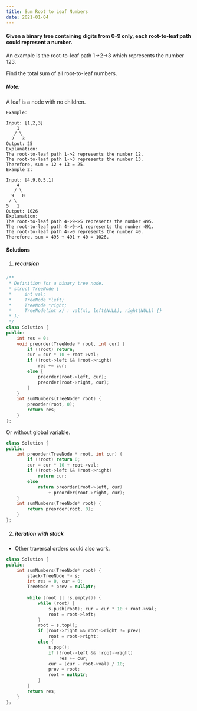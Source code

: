 ```yaml
---
title: Sum Root to Leaf Numbers
date: 2021-01-04
---
```

#### Given a binary tree containing digits from 0-9 only, each root-to-leaf path could represent a number.

An example is the root-to-leaf path 1->2->3 which represents the number 123.

Find the total sum of all root-to-leaf numbers.

##### Note: 
A leaf is a node with no children.

```
Example:

Input: [1,2,3]
    1
   / \
  2   3
Output: 25
Explanation:
The root-to-leaf path 1->2 represents the number 12.
The root-to-leaf path 1->3 represents the number 13.
Therefore, sum = 12 + 13 = 25.
Example 2:

Input: [4,9,0,5,1]
    4
   / \
  9   0
 / \
5   1
Output: 1026
Explanation:
The root-to-leaf path 4->9->5 represents the number 495.
The root-to-leaf path 4->9->1 represents the number 491.
The root-to-leaf path 4->0 represents the number 40.
Therefore, sum = 495 + 491 + 40 = 1026.
```

#### Solutions

1. ##### recursion

```cpp
/**
 * Definition for a binary tree node.
 * struct TreeNode {
 *     int val;
 *     TreeNode *left;
 *     TreeNode *right;
 *     TreeNode(int x) : val(x), left(NULL), right(NULL) {}
 * };
 */
class Solution {
public:
    int res = 0;
    void preorder(TreeNode * root, int cur) {
        if (!root) return;
        cur = cur * 10 + root->val;
        if (!root->left && !root->right)
            res += cur;
        else {
            preorder(root->left, cur);
            preorder(root->right, cur);
        }
    }
    int sumNumbers(TreeNode* root) {
        preorder(root, 0);
        return res;
    }
};
```

Or without global variable.

```cpp
class Solution {
public:
    int preorder(TreeNode * root, int cur) {
        if (!root) return 0;
        cur = cur * 10 + root->val;
        if (!root->left && !root->right)
            return cur;
        else
            return preorder(root->left, cur)
                + preorder(root->right, cur);
    }
    int sumNumbers(TreeNode* root) {
        return preorder(root, 0);
    }
};
```

2. ##### iteration with stack

- Other traversal orders could also work.

```cpp
class Solution {
public:
    int sumNumbers(TreeNode* root) {
        stack<TreeNode *> s;
        int res = 0, cur = 0;
        TreeNode * prev = nullptr;
        
        while (root || !s.empty()) {
            while (root) {
                s.push(root); cur = cur * 10 + root->val;
                root = root->left;
            }
            root = s.top();
            if (root->right && root->right != prev)
                root = root->right;
            else {
                s.pop();
                if (!root->left && !root->right)
                    res += cur;
                cur = (cur - root->val) / 10;
                prev = root;
                root = nullptr;
            }
        }
        return res;
    }
};
```
